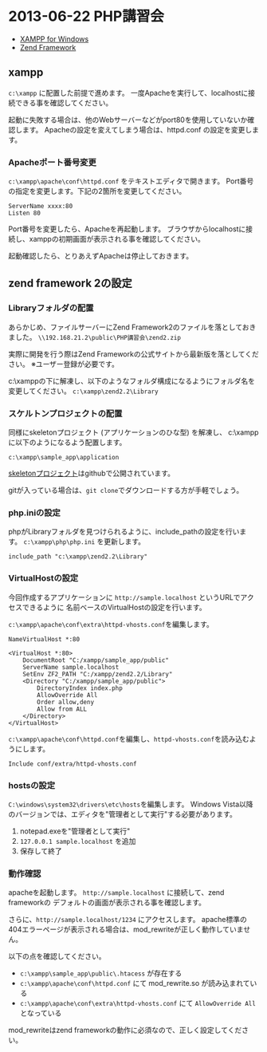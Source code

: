 2013-06-22 PHP講習会
===

- [XAMPP for Windows](http://www.apachefriends.org/jp/xampp-windows.html)
- [Zend Framework](http://framework.zend.com/)

xampp
---

`c:\xampp` に配置した前提で進めます。
一度Apacheを実行して、localhostに接続できる事を確認してください。

起動に失敗する場合は、他のWebサーバーなどがport80を使用していないか確認します。
Apacheの設定を変えてしまう場合は、httpd.conf の設定を変更します。

### Apacheポート番号変更

`c:\xampp\apache\conf\httpd.conf` をテキストエディタで開きます。
Port番号の指定を変更します。下記の2箇所を変更してください。

    ServerName xxxx:80
    Listen 80


Port番号を変更したら、Apacheを再起動します。
ブラウザからlocalhostに接続し、xamppの初期画面が表示される事を確認してください。

起動確認したら、とりあえずApacheは停止しておきます。


zend framework 2の設定
---

### Libraryフォルダの配置

あらかじめ、ファイルサーバーにZend Framework2のファイルを落としておきました。
`\\192.168.21.2\public\PHP講習会\zend2.zip`

実際に開発を行う際はZend Frameworkの公式サイトから最新版を落としてください。
  ※ユーザー登録が必要です。

c:\xamppの下に解凍し、以下のようなフォルダ構成になるようにフォルダ名を変更してください。
`c:\xampp\zend2.2\Library`


### スケルトンプロジェクトの配置

同様にskeletonプロジェクト (アプリケーションのひな型) を解凍し、
c:\xamppに以下のようになるよう配置します。

`c:\xampp\sample_app\application`


[skeletonプロジェクト](https://github.com/zendframework/ZendSkeletonApplication)はgithubで公開されています。

gitが入っている場合は、`git clone`でダウンロードする方が手軽でしょう。


### php.iniの設定

phpがLibraryフォルダを見つけられるように、include_pathの設定を行います。
`c:\xampp\php\php.ini` を更新します。

    include_path "c:\xampp\zend2.2\Library"


### VirtualHostの設定

今回作成するアプリケーションに `http://sample.localhost` というURLでアクセスできるように
名前ベースのVirtualHostの設定を行います。

`c:\xampp\apache\conf\extra\httpd-vhosts.conf`を編集します。

```
NameVirtualHost *:80

<VirtualHost *:80>
    DocumentRoot "C:/xampp/sample_app/public"
    ServerName sample.localhost
    SetEnv ZF2_PATH "C:/xampp/zend2.2/Library"
    <Directory "C:/xampp/sample_app/public">
        DirectoryIndex index.php
        AllowOverride All
        Order allow,deny
        Allow from ALL
    </Directory>
</VirtualHost>
```

`c:\xampp\apache\conf\httpd.conf`を編集し、`httpd-vhosts.conf`を読み込むようにします。

```
Include conf/extra/httpd-vhosts.conf
```


### hostsの設定

`C:\windows\system32\drivers\etc\hosts`を編集します。
Windows Vista以降のバージョンでは、エディタを"管理者として実行"する必要があります。

1. notepad.exeを"管理者として実行"
2. `127.0.0.1 sample.localhost` を追加
3. 保存して終了


### 動作確認

apacheを起動します。
`http://sample.localhost` に接続して、zend frameworkの
デフォルトの画面が表示される事を確認します。

さらに、`http://sample.localhost/1234` にアクセスします。
apache標準の404エラーページが表示される場合は、mod_rewriteが正しく動作していません。


以下の点を確認してください。

- `c:\xampp\sample_app\public\.htacess` が存在する
- `c:\xampp\apache\conf\httpd.conf` にて mod_rewrite.so が読み込まれている
- `c:\xampp\apache\conf\extra\httpd-vhosts.conf` にて `AllowOverride All` となっている

mod_rewriteはzend frameworkの動作に必須なので、正しく設定してください。


